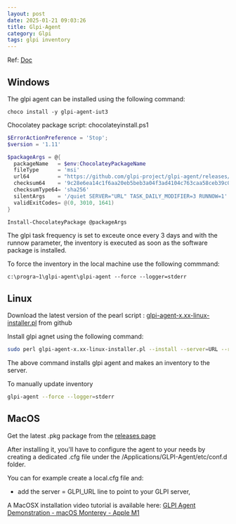 ```yaml
---
layout: post
date: 2025-01-21 09:03:26
title: Glpi-Agent
category: Glpi
tags: glpi inventory
---
```


Ref: [Doc](https://glpi-agent.readthedocs.io/en/1.11/)

## Windows

The glpi agent can be installed using the following command:

```batch
choco install -y glpi-agent-iut3
```

Chocolatey package script:  chocolateyinstall.ps1

```powershell
$ErrorActionPreference = 'Stop';
$version = '1.11'

$packageArgs = @{
  packageName   = $env:ChocolateyPackageName
  fileType      = 'msi'
  url64         = "https://github.com/glpi-project/glpi-agent/releases/download/$version/GLPI-Agent-$version-x64.msi"
  checksum64    = '9c28e6ea14c1f6aa20eb5beb3a04f3ad4104c763caa58ceb39c076bfc613cd40'
  checksumType64= 'sha256' 
  silentArgs    = '/quiet SERVER="URL" TASK_DAILY_MODIFIER=3 RUNNOW=1'
  validExitCodes= @(0, 3010, 1641)
}

Install-ChocolateyPackage @packageArgs
```

The glpi task frequency is set to exceute once every 3 days and with the runnow parameter, the inventory is executed as soon as the software package is installed.

To force the inventory in the local machine use the following commmand: 

```batch
c:\progra~1\glpi-agent\glpi-agent --force --logger=stderr
```

## Linux

Download the latest version of the pearl script : [glpi-agent-x.xx-linux-installer.pl](https://github.com/glpi-project/glpi-agent/releases) from github

Install glpi agnet using the following command:

```bash
sudo perl glpi-agent-x.xx-linux-installer.pl --install --server=URL --runnow --verbose
```

The above command installs glpi agent and makes an inventory to the server.

To manually update inventory 

```bash
glpi-agent --force --logger=stderr
```

## MacOS

Get the latest .pkg package from the [releases page](https://github.com/glpi-project/glpi-agent/releases)

After installing it, you'll have to configure the agent to your needs by creating a dedicated .cfg file under the /Applications/GLPI-Agent/etc/conf.d folder.

You can for example create a local.cfg file and:

  - add the server = GLPI_URL line to point to your GLPI server,

A MacOSX installation video tutorial is available here: [GLPI Agent Demonstration - macOS Monterey - Apple M1](https://www.youtube.com/watch?v=zFYcURQNh9k)

